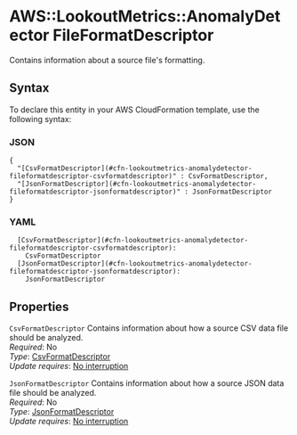 # AWS::LookoutMetrics::AnomalyDetector FileFormatDescriptor<a name="aws-properties-lookoutmetrics-anomalydetector-fileformatdescriptor"></a>

Contains information about a source file's formatting\.

## Syntax<a name="aws-properties-lookoutmetrics-anomalydetector-fileformatdescriptor-syntax"></a>

To declare this entity in your AWS CloudFormation template, use the following syntax:

### JSON<a name="aws-properties-lookoutmetrics-anomalydetector-fileformatdescriptor-syntax.json"></a>

```
{
  "[CsvFormatDescriptor](#cfn-lookoutmetrics-anomalydetector-fileformatdescriptor-csvformatdescriptor)" : CsvFormatDescriptor,
  "[JsonFormatDescriptor](#cfn-lookoutmetrics-anomalydetector-fileformatdescriptor-jsonformatdescriptor)" : JsonFormatDescriptor
}
```

### YAML<a name="aws-properties-lookoutmetrics-anomalydetector-fileformatdescriptor-syntax.yaml"></a>

```
  [CsvFormatDescriptor](#cfn-lookoutmetrics-anomalydetector-fileformatdescriptor-csvformatdescriptor):
    CsvFormatDescriptor
  [JsonFormatDescriptor](#cfn-lookoutmetrics-anomalydetector-fileformatdescriptor-jsonformatdescriptor):
    JsonFormatDescriptor
```

## Properties<a name="aws-properties-lookoutmetrics-anomalydetector-fileformatdescriptor-properties"></a>

`CsvFormatDescriptor` <a name="cfn-lookoutmetrics-anomalydetector-fileformatdescriptor-csvformatdescriptor"></a>
Contains information about how a source CSV data file should be analyzed\.  
_Required_: No  
_Type_: [CsvFormatDescriptor](aws-properties-lookoutmetrics-anomalydetector-csvformatdescriptor.md)  
_Update requires_: [No interruption](https://docs.aws.amazon.com/AWSCloudFormation/latest/UserGuide/using-cfn-updating-stacks-update-behaviors.html#update-no-interrupt)

`JsonFormatDescriptor` <a name="cfn-lookoutmetrics-anomalydetector-fileformatdescriptor-jsonformatdescriptor"></a>
Contains information about how a source JSON data file should be analyzed\.  
_Required_: No  
_Type_: [JsonFormatDescriptor](aws-properties-lookoutmetrics-anomalydetector-jsonformatdescriptor.md)  
_Update requires_: [No interruption](https://docs.aws.amazon.com/AWSCloudFormation/latest/UserGuide/using-cfn-updating-stacks-update-behaviors.html#update-no-interrupt)
